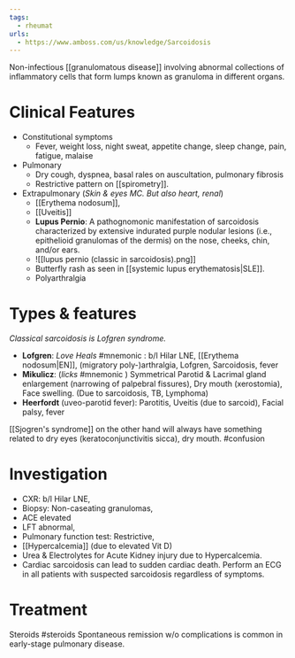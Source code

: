 ```yaml
---
tags:
  - rheumat
urls:
  - https://www.amboss.com/us/knowledge/Sarcoidosis
---
```

Non-infectious [[granulomatous disease]] involving abnormal collections of inflammatory cells that form lumps known as granuloma in different organs.
# Clinical Features
- Constitutional symptoms
	- Fever, weight loss, night sweat, appetite change, sleep change, pain, fatigue, malaise
- Pulmonary
	- Dry cough, dyspnea, basal rales on auscultation, pulmonary fibrosis
	- Restrictive pattern on [[spirometry]]. 
- Extrapulmonary (*Skin & eyes MC. But also heart, renal*)
	- [[Erythema nodosum]], 
	- [[Uveitis]]
	- **Lupus Pernio**: A pathognomonic manifestation of sarcoidosis characterized by extensive indurated purple nodular lesions (i.e., epithelioid granulomas of the dermis) on the nose, cheeks, chin, and/or ears.
	- ![[lupus pernio (classic in sarcoidosis).png]]
	- Butterfly rash as seen in [[systemic lupus erythematosis|SLE]].
	- Polyarthralgia
# Types & features
*Classical sarcoidosis is Lofgren syndrome.*

- **Lofgren**: *Love Heals* #mnemonic : b/l Hilar LNE, [[Erythema nodosum|EN]], (migratory poly-)arthralgia, Lofgren, Sarcoidosis, fever
- **Mikulicz**: (*licks* #mnemonic ) Symmetrical Parotid & Lacrimal gland enlargement (narrowing of palpebral fissures), Dry mouth (xerostomia), Face swelling. (Due to sarcoidosis, TB, Lymphoma)
- **Heerfordt** (uveo-parotid fever): Parotitis, Uveitis (due to sarcoid), Facial palsy, fever

[[Sjogren's syndrome]] on the other hand will always have something related to dry eyes (keratoconjunctivitis sicca), dry mouth. #confusion 
# Investigation
- CXR: b/l Hilar LNE, 
- Biopsy: Non-caseating granulomas, 
- ACE elevated
- LFT abnormal, 
- Pulmonary function test: Restrictive, 
- [[Hypercalcemia]] (due to elevated Vit D)
- Urea & Electrolytes for Acute Kidney injury due to Hypercalcemia.
- Cardiac sarcoidosis can lead to sudden cardiac death. Perform an ECG in all patients with suspected sarcoidosis regardless of symptoms.
# Treatment
Steroids #steroids 
Spontaneous remission w/o complications is common in early-stage pulmonary disease. 